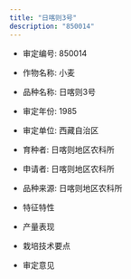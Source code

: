 ```yaml
---
title: "日喀则3号"
description: "850014"
---
```

* 审定编号:  850014

*  作物名称:  小麦

*  品种名称:  日喀则3号

*  审定年份:  1985

*  审定单位:  西藏自治区

* 育种者:  日喀则地区农科所

*  申请者:  日喀则地区农科所

*  品种来源:  日喀则地区农科所

*  特征特性


*  产量表现


*  栽培技术要点


*  审定意见

